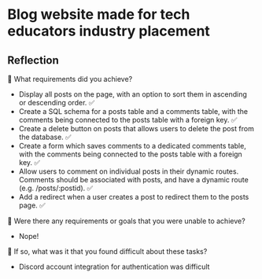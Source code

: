 # Blog website made for tech educators industry placement

## Reflection
🎯 What requirements did you achieve?
  - Display all posts on the page, with an option to sort them in ascending or descending order. ✅
  - Create a SQL schema for a posts table and a comments table, with the comments being connected to the posts table with a foreign key. ✅
  - Create a delete button on posts that allows users to delete the post from the database. ✅
  - Create a form which saves comments to a dedicated comments table, with the comments being connected to the posts table with a foreign key. ✅
  - Allow users to comment on individual posts in their dynamic routes. Comments should be associated with posts, and have a dynamic route (e.g. /posts/:postid). ✅
  - Add a redirect when a user creates a post to redirect them to the posts page. ✅

🎯 Were there any requirements or goals that you were unable to achieve?
 - Nope!

🎯 If so, what was it that you found difficult about these tasks?
- Discord account integration for authentication was difficult
